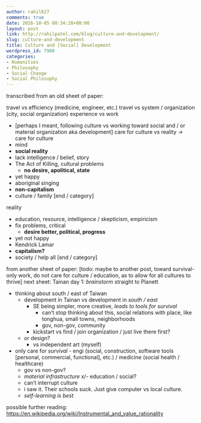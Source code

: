 ```yaml
---
author: rahil627
comments: true
date: 2016-10-05 08:34:28+00:00
layout: post
link: http://rahilpatel.com/blog/culture-and-development/
slug: culture-and-development
title: Culture and [Social] Development
wordpress_id: 7900
categories:
- Humanities
- Philosophy
- Social Change
- Social Philosophy
---
```


transcribed from an old sheet of paper:

travel vs efficiency (medicine, engineer, etc.)
travel vs system / organization (city, social organization)
experience vs work
  - [perhaps I meant, following culture vs working toward social and / or material organization aka development]
care for culture vs reality
->
care for culture
  - mind
  - **social reality**
  - lack intelligence / belief, story
  - The Act of Killing, cultural problems
    - **no desire, apolitical, state**
  - yet happy
  - aboriginal singing
  - **non-capitalism**
  - culture / family [end / category]

reality
  - education, resource, intelligence / skepticism, empiricism
  - fix problems, critical
    - **desire better, political, progress**
  - yet not happy
  - Kendrick Lamar
  - **capitalism?**
  - society / help all [end / category]


from another sheet of paper:
[todo: maybe to another post, toward survival-only work, do not care for culture / education, as to allow for all cultures to thrive]
next sheet:
Tainan day 1:
*brainstorm*
straight to Planett
  - thinking about south / east of Taiwan
    - development in Tainan vs development in *south / east*
      - SE being simpler, more creative, *leads to tools for survival*
        - can’t stop thinking about this, social relations with place, like tonghua, small towns, neighborhoods
        - gov, non-gov, community
      - kickstart vs find / join organization / just live there first?
    - or design?
      - vs independent art (myself)
  - only care for *survival* - engi (social, construction, software tools [personal, commercial, functional], etc.) / medicine (social health / healthcare)
    - gov vs non-gov?
    - *material infrastructure*
  x/- education / social?
    - can’t interrupt culture
     - i saw it. Their schools suck. Just give computer vs local culture.
    - *self-learning is best*



possible further reading:
https://en.wikipedia.org/wiki/Instrumental_and_value_rationality

